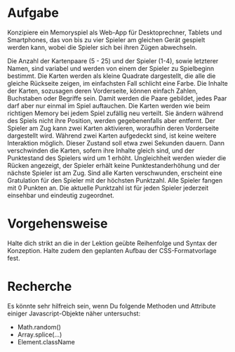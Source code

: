 # Aufgabe
Konzipiere ein Memoryspiel als Web-App für Desktoprechner, Tablets und Smartphones, das von bis zu vier Spieler am gleichen Gerät gespielt werden kann, wobei die Spieler sich bei ihren Zügen abwechseln.

Die Anzahl der Kartenpaare (5 - 25) und der Spieler (1-4), sowie letzterer Namen, sind variabel und werden von einem der Spieler zu Spielbeginn bestimmt. Die Karten werden als kleine Quadrate dargestellt, die alle die gleiche Rückseite zeigen, im einfachsten Fall schlicht eine Farbe. Die Inhalte der Karten, sozusagen deren Vorderseite, können einfach Zahlen, Buchstaben oder Begriffe sein. Damit werden die Paare gebildet, jedes Paar darf aber nur einmal im Spiel auftauchen. Die Karten werden wie beim richtigen Memory bei jedem Spiel zufällig neu verteilt. Sie ändern während des Spiels nicht ihre Position, werden gegebenenfalls aber entfernt. Der Spieler am Zug kann zwei Karten aktivieren, woraufhin deren Vorderseite dargestellt wird. Während zwei Karten aufgedeckt sind, ist keine weitere Interaktion möglich. Dieser Zustand soll etwa zwei Sekunden dauern. Dann verschwinden die Karten, sofern ihre Inhalte gleich sind, und der Punktestand des Spielers wird um 1 erhöht. Ungleichheit werden wieder die Rücken angezeigt, der Spieler erhält keine Punktestanderhöhung und der nächste Spieler ist am Zug. Sind alle Karten verschwunden, erscheint eine Gratulation für den Spieler mit der höchsten Punktzahl. Alle Spieler fangen mit 0 Punkten an. Die aktuelle Punktzahl ist für jeden Spieler jederzeit einsehbar und eindeutig zugeordnet.

# Vorgehensweise
Halte dich strikt an die in der Lektion geübte Reihenfolge und Syntax der Konzeption. Halte zudem den geplanten Aufbau der CSS-Formatvorlage fest.

# Recherche
Es könnte sehr hilfreich sein, wenn Du folgende Methoden und Attribute einiger Javascript-Objekte näher untersuchst:
- Math.random()
- Array.splice(...)
- Element.className